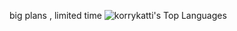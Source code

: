 big plans , limited time 
![korrykatti's Top Languages](https://github-readme-stats.vercel.app/api/top-langs/?username=korrykatti&theme=dark&show_icons=true&hide_border=true&layout=compact)
